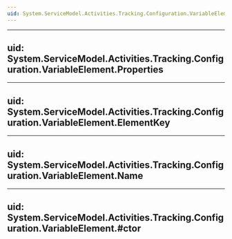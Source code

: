 ```yaml
---
uid: System.ServiceModel.Activities.Tracking.Configuration.VariableElement
---
```


---
uid: System.ServiceModel.Activities.Tracking.Configuration.VariableElement.Properties
---

---
uid: System.ServiceModel.Activities.Tracking.Configuration.VariableElement.ElementKey
---

---
uid: System.ServiceModel.Activities.Tracking.Configuration.VariableElement.Name
---

---
uid: System.ServiceModel.Activities.Tracking.Configuration.VariableElement.#ctor
---
